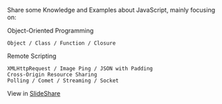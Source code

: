 Share some Knowledge and Examples about JavaScript, mainly focusing on:

Object-Oriented Programming

    Object / Class / Function / Closure

Remote Scripting

    XMLHttpRequest / Image Ping / JSON with Padding
    Cross-Origin Resource Sharing
    Polling / Comet / Streaming / Socket

View in [SlideShare](http://www.slideshare.net/auntyellow/javascript-objectoriented-programming-remote-scripting)